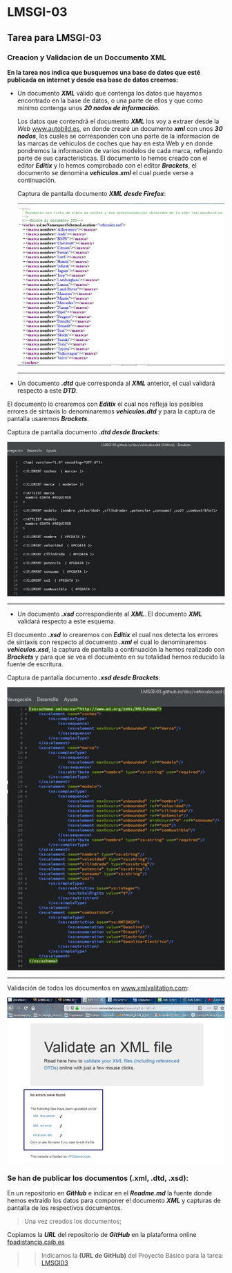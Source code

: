 # LMSGI-03
## Tarea para LMSGI-03

### Creacion y Validacion de un Doccumento XML

**En la tarea nos indica que busquemos una base de datos que esté publicada en internet y desde esa base de datos creemos:**

- Un documento ***XML*** válido que contenga los datos que hayamos encontrado en la base de 
datos, o una parte de ellos y que como mínimo contenga unos ***20 nodos de información***.

  Los datos que contendrá el documento ***XML*** los voy a extraer desde la *Web* www.autobild.es, en donde crearé un documento ***xml*** con unos ***30 nodos***, los cuales se corresponden con una parte de la informacion de las marcas de vehiculos de coches que hay en esta Web y en donde pondremos la informacion de varios modelos de cada marca, reflejando parte de sus caracteristicas.
  El documento lo hemos creado con el editor ***Editix*** y lo hemos comprobado con el editor ***Brackets***, el documento se denomina ***vehiculos.xml*** el cual puede verse a continuación.
  
  Captura de pantalla documento ***XML desde Firefox***:
  
  ![documento vehiculos.xml desde Firefox](https://github.com/andreshmb/LMSGI-03.github.io/blob/master/img/xml-1.jpg)
  
  ---
  
- Un documento ***.dtd*** que corresponda al ***XML*** anterior, el cual validará respecto a este ***DTD***.


El documento lo crearemos con ***Editix*** el cual nos refleja los posibles errores de sintaxis lo denominaremos ***vehiculos.dtd*** y para la captura de pantalla usaremos ***Brackets***.

Captura de pantalla documento ***.dtd desde Brackets***:

![documento vehiculos.dtd desde Brackets](https://github.com/andreshmb/LMSGI-03.github.io/blob/master/img/dtd-1.jpg)

---

- Un documento ***.xsd*** correspondiente al ***XML***. El documento ***XML*** validará respecto a este esquema.

El documento ***.xsd*** lo crearemos con ***Editix*** el cual nos detecta los errores de sintaxis con respecto al documento ***.xml*** el cual lo denominaremos ***vehiculos.xsd***, la captura de pantalla a continuación la hemos realizado con ***Brackets*** y para que se vea el documento en su totalidad hemos reducido la fuente de escritura.

Captura de pantalla documento ***.xsd desde Brackets***:

![documento vehiculos.xsd desde Brackets](https://github.com/andreshmb/LMSGI-03.github.io/blob/master/img/xsd-schema-1.jpg)


---
Validación de todos los documentos en www.xmlvalitation.com: 

![documento validacion vehiculos.xml vehiculos.dtd vehiculos.xsd](https://github.com/andreshmb/LMSGI-03.github.io/blob/master/img/comprobacion-xml-file-dtd-xsd.jpg)

### Se han de publicar los documentos **(.xml, .dtd, .xsd)**:


En un repositorio en ***GitHub*** e indicar en el ***Readme.md*** la fuente donde hemos extraido los datos para componer el documento ***XML*** y capturas de pantalla de los respectivos documentos.


>Una vez creados los documentos;

Copiamos la ***URL*** del repositorio de ***GitHub*** en la plataforma online [fpadistancia.caib.es](http://fpadistancia.caib.es/mod/url/view.php?id=80234) 


>>Indicamos la **(URL de GitHub)** del Proyecto Básico para la tarea: [LMSGI03](https://github.com/andreshmb/LMSGI-03.github.io.git)
